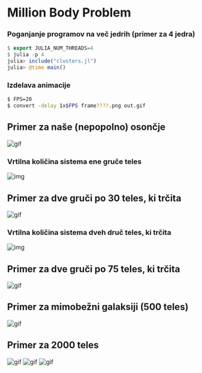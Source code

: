# Million Body Problem

### Poganjanje programov na več jedrih (primer za 4 jedra)
```julia
$ export JULIA_NUM_THREADS=4
$ julia -p 4
julia> include("clusters.jl")
julia> @time main()
```
### Izdelava animacije
```bash
$ FPS=20
$ convert -delay 1x$FPS frame????.png out.gif
```



## Primer za naše (nepopolno) osončje
![gif](test2.gif)

### Vrtilna količina sistema ene gruče teles
![img](momentum-single-cluster.png)


## Primer za dve gruči po 30 teles, ki trčita
![gif](60teles.gif)


### Vrtilna količina sistema dveh druč teles, ki trčita
![img](momentum-two-clusters.png)

## Primer za dve gruči po 75 teles, ki trčita
![gif](out2.gif)

## Primer za mimobežni galaksiji (500 teles)
![gif](mimobezni.gif)


## Primer za 2000 teles
![gif](pobarvani_big_slow.gif)
![gif](pobarvani2000.gif)
![gif](mimobezni2000.gif)
